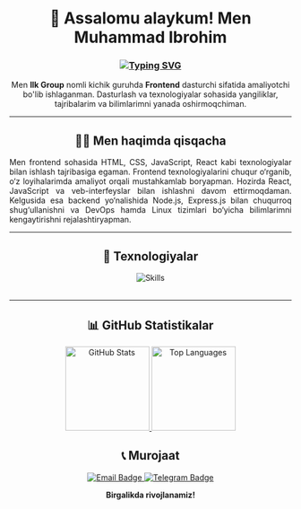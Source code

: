 <div align="center">

  <h1>👋 Assalomu alaykum! Men Muhammad Ibrohim</h1>
  <h3>
    <a href="https://git.io/typing-svg">
      <img src="https://readme-typing-svg.demolab.com?font=Fira+Code&weight=600&pause=1500&color=00BFFF&random=true&width=435&lines=Frontend+Dasturchi+%7C+React+%26+JavaScript+Mutaxassisi;" alt="Typing SVG" />
    </a>
  </h3>
  
  <p align="center" style="max-width: 600px; margin: 0 auto;"> 
    Men <b>Ilk Group</b> nomli kichik guruhda <b>Frontend</b> dasturchi sifatida amaliyotchi bo'lib ishlaganman.  
    Dasturlash va texnologiyalar sohasida yangiliklar, tajribalarim va bilimlarimni yanada oshirmoqchiman.
  </p>

  ---

  <h2>🧑‍💻 Men haqimda qisqacha</h2>
  
  <p align="justify" style="max-width: 600px; margin: 0 auto;">
    Men frontend sohasida HTML, CSS, JavaScript, React kabi texnologiyalar bilan ishlash tajribasiga egaman. Frontend texnologiyalarini chuqur o‘rganib, o‘z loyihalarimda amaliyot orqali mustahkamlab boryapman.       Hozirda React, JavaScript va veb-interfeyslar bilan ishlashni davom ettirmoqdaman. Kelgusida esa backend yo‘nalishida Node.js, Express.js bilan chuqurroq shug‘ullanishni va DevOps hamda Linux tizimlari      bo‘yicha bilimlarimni kengaytirishni rejalashtiryapman.
  </p>

  ---

  <h2>🧰 Texnologiyalar</h2>
  
  <!-- 1-qator -->
  <img align="center" src="https://skillicons.dev/icons?i=html,css,sass,bootstrap,tailwind,js,react,figma,vscode" alt="Skills" />
  <br/><br/>

  ---

  <h2>📊 GitHub Statistikalar</h2>

<div align="center">
  <!-- Asosiy GitHub statistikalar -->
  <a href="https://github-readme-stats.vercel.app/api?username=DrStoun955&theme=radical&count_private=true&hide_border=true">
    <img src="https://github-readme-stats.vercel.app/api?username=DrStoun955&theme=radical&count_private=true&hide_border=true" height="150" alt="GitHub Stats" />
  </a>
  <!-- Top Languages -->
  <a href="https://github-readme-stats.vercel.app/api/top-langs/?username=DrStoun955&layout=compact&theme=radical&count_private=true&hide_border=true">
    <img src="https://github-readme-stats.vercel.app/api/top-langs/?username=DrStoun955&layout=compact&theme=radical&count_private=true&hide_border=true" height="150" alt="Top Languages" />
  </a>
</div>


  <h2>📞 Murojaat</h2>

  <p>
    <a href="mailto:ibrohimdev01@gmail.com">
      <img src="https://img.shields.io/badge/Email-6093977%40gmail.com-red?style=for-the-badge&logo=gmail&logoColor=white" alt="Email Badge"/>
    </a>
    <a href="https://t.me/Muhammad_IbrohimDev">
      <img src="https://img.shields.io/badge/Telegram-%40DrStounDev-0088CC?style=for-the-badge&logo=telegram&logoColor=white" alt="Telegram Badge"/>
    </a>
  </p>
  
  <strong>Birgalikda rivojlanamiz!</strong>

</div>
